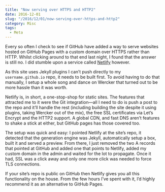 ```yaml
---
title: "Now serving over HTTPS and HTTP2"
date: 2016-12-01
slug: "/2016/12/01/now-serving-over-https-and-http2"
category: Misc
tags:
  - Meta
---
```


Every so often I check to see if GitHub have added a way to serve websites hosted on GitHub Pages with a custom domain over HTTPS rather than HTTP. Whilst clicking around to that end last night, I found that the answer is still no. I did stumble upon a service called [Netlify](https://www.netlify.com/) however.

As this site uses Jekyll plugins I can’t push directly to my `username.github.io` repo, it needs to be built first. To avoid having to do that manually, I setup a whole song and dance on Wercker that turned out to be more hassle than it was worth.

Netlify is, in short, a one-stop-shop for static sites. The features that attracted me to it were the Git integration—all I need to do is push a post to the repo and it’ll handle the rest (including building the site despite it using plugins, taking Wercker out of the mix), the free SSL certificates via Let’s Encrypt and the HTTP2 support. A global CDN, and fast DNS aren’t features to shake a stick at either, but GitHub pages has those covered too.

The setup was quick and easy: I pointed Netlify at the site’s repo, it detected that the generation engine was Jekyll, automatically setup a box, built it and served a preview. From there, I just removed the two A records that pointed at GitHub and added one that points to Netlify, added my custom domain in the admin and waited for the lot to propagate. Once it had, SSL was a click away and only one more click was needed to force TLS connections.

If your site’s repo is public on GitHub then Netlify gives you all this functionality on the house. From the few hours I’ve spent with it, I’d highly recommend it as an alternative to GitHub Pages.

